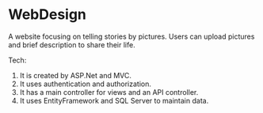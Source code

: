 # WebDesign

A website focusing on telling stories by pictures. Users can upload pictures and brief description to share their life.

Tech:
1. It is created by ASP.Net and MVC.
2. It uses authentication and authorization.
3. It has a main controller for views and an API controller.
4. It uses EntityFramework and SQL Server to maintain data.
